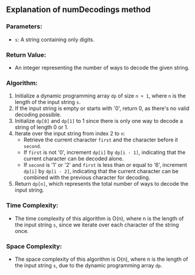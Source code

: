 ## Explanation of numDecodings method

### Parameters:
- `s`: A string containing only digits.

### Return Value:
- An integer representing the number of ways to decode the given string.

### Algorithm:
1. Initialize a dynamic programming array `dp` of size `n + 1`, where `n` is the length of the input string `s`.
2. If the input string is empty or starts with '0', return 0, as there's no valid decoding possible.
3. Initialize `dp[0]` and `dp[1]` to 1 since there is only one way to decode a string of length 0 or 1.
4. Iterate over the input string from index 2 to `n`:
   - Retrieve the current character `first` and the character before it `second`.
   - If `first` is not '0', increment `dp[i]` by `dp[i - 1]`, indicating that the current character can be decoded alone.
   - If `second` is '1' or '2' and `first` is less than or equal to '6', increment `dp[i]` by `dp[i - 2]`, indicating that the current character can be combined with the previous character for decoding.
5. Return `dp[n]`, which represents the total number of ways to decode the input string.

### Time Complexity:
- The time complexity of this algorithm is O(n), where n is the length of the input string `s`, since we iterate over each character of the string once.

### Space Complexity:
- The space complexity of this algorithm is O(n), where n is the length of the input string `s`, due to the dynamic programming array `dp`.

